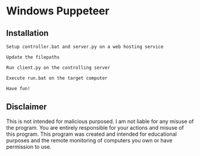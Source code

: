 # Windows Puppeteer
## Installation
```
Setup controller.bat and server.py on a web hosting service
```
```
Update the filepaths
```
```
Run client.py on the controlling server
```
```
Execute run.bat on the target computer 
```
```
Have fun!
```
## Disclaimer
This is not intended for malicious purposed. I am not liable for any misuse of the program. You are entirely responsible for your actions and misuse of this program. This program was created and intended for educational purposes and the remote monitoring of computers you own or have permission to use.
